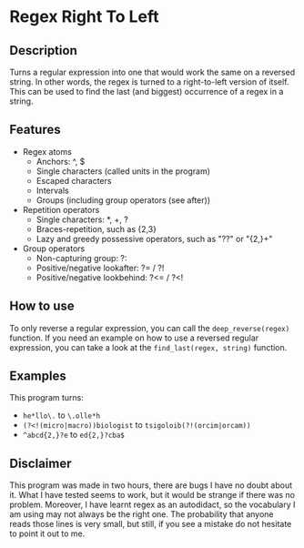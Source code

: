 # Regex Right To Left
## Description
Turns a regular expression into one that would work the same on a reversed string. In other words, the regex is turned to a right-to-left version of itself. This can be used to find the last (and biggest) occurrence of a regex in a string.

## Features
- Regex atoms
  - Anchors: ^, $
  - Single characters (called units in the program)
  - Escaped characters
  - Intervals
  - Groups (including group operators (see after))
- Repetition operators
  - Single characters: *, +, ?
  - Braces-repetition, such as {2,3}
  - Lazy and greedy possessive operators, such as "??" or "{2,}+"
- Group operators
  - Non-capturing group: ?:
  - Positive/negative lookafter: ?= / ?!
  - Positive/negative lookbehind: ?<= / ?<!

## How to use
To only reverse a regular expression, you can call the ```deep_reverse(regex)``` function. If you need an example on how to use a reversed regular expression, you can take a look at the ```find_last(regex, string)``` function.

## Examples
This program turns:
- ```he*llo\.``` to ```\.olle*h```
- ```(?<!(micro|macro))biologist``` to ```tsigoloib(?!(orcim|orcam))```
- ```^abcd{2,}?e``` to ```ed{2,}?cba$```

## Disclaimer
This program was made in two hours, there are bugs I have no doubt about it. What I have tested seems to work, but it would be strange if there was no problem. Moreover, I have learnt regex as an autodidact, so the vocabulary I am using may not always be the right one. The probability that anyone reads those lines is very small, but still, if you see a mistake do not hesitate to point it out to me. 
